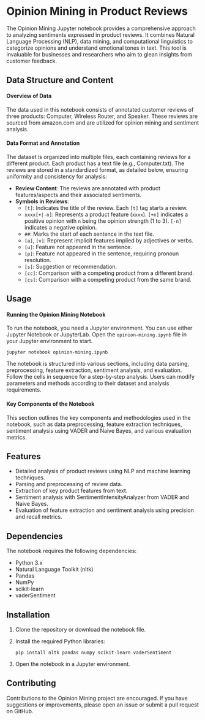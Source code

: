 # Opinion Mining in Product Reviews

The Opinion Mining Jupyter notebook provides a comprehensive approach to analyzing sentiments expressed in product reviews. It combines Natural Language Processing (NLP), data mining, and computational linguistics to categorize opinions and understand emotional tones in text. This tool is invaluable for businesses and researchers who aim to glean insights from customer feedback.

## Data Structure and Content

#### Overview of Data
The data used in this notebook consists of annotated customer reviews of three products: Computer, Wireless Router, and Speaker. These reviews are sourced from amazon.com and are utilized for opinion mining and sentiment analysis.

#### Data Format and Annotation
The dataset is organized into multiple files, each containing reviews for a different product. Each product has a text file (e.g., Computer.txt). The reviews are stored in a standardized format, as detailed below, ensuring uniformity and consistency for analysis:

- **Review Content**: The reviews are annotated with product features/aspects and their associated sentiments.
- **Symbols in Reviews**:
  - `[t]`: Indicates the title of the review. Each `[t]` tag starts a review.
  - `xxxx[+|-n]`: Represents a product feature (`xxxx`). `[+n]` indicates a positive opinion with `n` being the opinion strength (1 to 3). `[-n]` indicates a negative opinion.
  - `##`: Marks the start of each sentence in the text file.
  - `[a]`, `[v]`: Represent implicit features implied by adjectives or verbs.
  - `[u]`: Feature not appeared in the sentence.
  - `[p]`: Feature not appeared in the sentence, requiring pronoun resolution.
  - `[s]`: Suggestion or recommendation.
  - `[cc]`: Comparison with a competing product from a different brand.
  - `[cs]`: Comparison with a competing product from the same brand.

## Usage

#### Running the Opinion Mining Notebook

To run the notebook, you need a Jupyter environment. You can use either Jupyter Notebook or JupyterLab. Open the `opinion-mining.ipynb` file in your Jupyter environment to start.

```shell
jupyter notebook opinion-mining.ipynb
```

The notebook is structured into various sections, including data parsing, preprocessing, feature extraction, sentiment analysis, and evaluation. Follow the cells in sequence for a step-by-step analysis. Users can modify parameters and methods according to their dataset and analysis requirements.

#### Key Components of the Notebook

This section outlines the key components and methodologies used in the notebook, such as data preprocessing, feature extraction techniques, sentiment analysis using VADER and Naive Bayes, and various evaluation metrics.

## Features

- Detailed analysis of product reviews using NLP and machine learning techniques.
- Parsing and preprocessing of review data.
- Extraction of key product features from text.
- Sentiment analysis with SentimentIntensityAnalyzer from VADER and Naive Bayes.
- Evaluation of feature extraction and sentiment analysis using precision and recall metrics.

## Dependencies

The notebook requires the following dependencies:

- Python 3.x
- Natural Language Toolkit (nltk)
- Pandas
- NumPy
- scikit-learn
- vaderSentiment

## Installation

1. Clone the repository or download the notebook file.

2. Install the required Python libraries:

   ```shell
   pip install nltk pandas numpy scikit-learn vaderSentiment
   ```

3. Open the notebook in a Jupyter environment.

## Contributing

Contributions to the Opinion Mining project are encouraged. If you have suggestions or improvements, please open an issue or submit a pull request on GitHub.